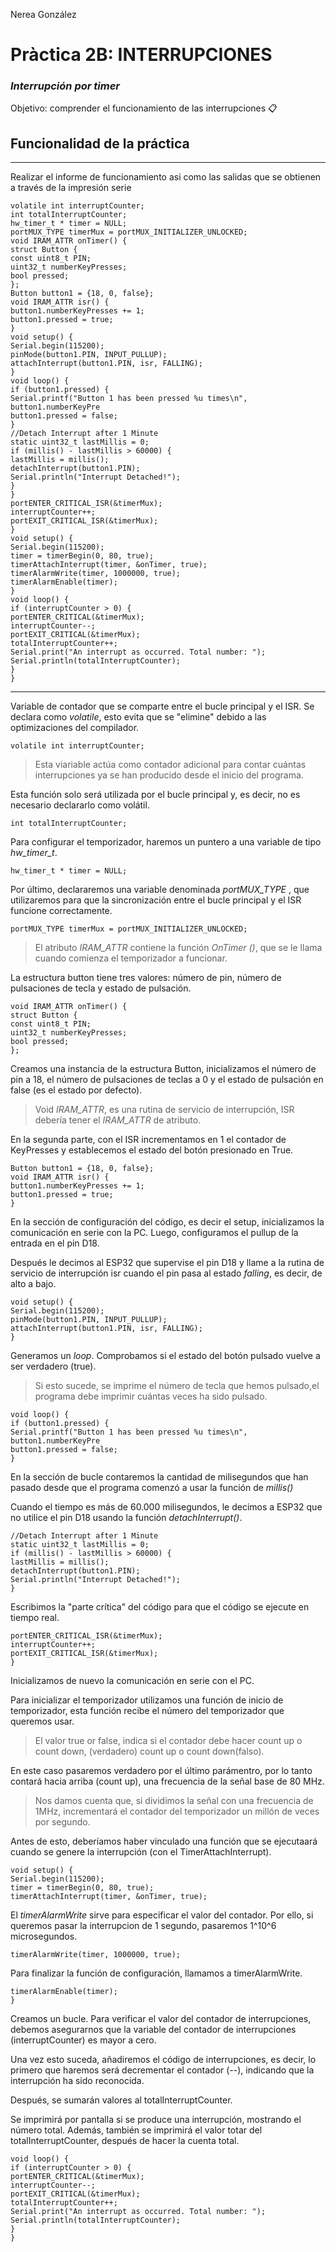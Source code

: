 Nerea González
# Pràctica 2B: INTERRUPCIONES
### *Interrupción por timer*

Objetivo: comprender el funcionamiento de las interrupciones 📋

## Funcionalidad de la práctica
---------------------------------
Realizar el informe de funcionamiento asi como las salidas que se obtienen a través de la
impresión serie

```
volatile int interruptCounter;
int totalInterruptCounter;
hw_timer_t * timer = NULL;
portMUX_TYPE timerMux = portMUX_INITIALIZER_UNLOCKED;
void IRAM_ATTR onTimer() {
struct Button {
const uint8_t PIN;
uint32_t numberKeyPresses;
bool pressed;
};
Button button1 = {18, 0, false};
void IRAM_ATTR isr() {
button1.numberKeyPresses += 1;
button1.pressed = true;
}
void setup() {
Serial.begin(115200);
pinMode(button1.PIN, INPUT_PULLUP);
attachInterrupt(button1.PIN, isr, FALLING);
}
void loop() {
if (button1.pressed) {
Serial.printf("Button 1 has been pressed %u times\n", button1.numberKeyPre
button1.pressed = false;
}
//Detach Interrupt after 1 Minute
static uint32_t lastMillis = 0;
if (millis() - lastMillis > 60000) {
lastMillis = millis();
detachInterrupt(button1.PIN);
Serial.println("Interrupt Detached!");
}
}
portENTER_CRITICAL_ISR(&timerMux);
interruptCounter++;
portEXIT_CRITICAL_ISR(&timerMux);
}
void setup() {
Serial.begin(115200);
timer = timerBegin(0, 80, true);
timerAttachInterrupt(timer, &onTimer, true);
timerAlarmWrite(timer, 1000000, true);
timerAlarmEnable(timer);
}
void loop() {
if (interruptCounter > 0) {
portENTER_CRITICAL(&timerMux);
interruptCounter--;
portEXIT_CRITICAL(&timerMux);
totalInterruptCounter++;
Serial.print("An interrupt as occurred. Total number: ");
Serial.println(totalInterruptCounter);
}
}

```
---------------------------------

Variable de contador que se comparte entre el bucle principal y el ISR. Se declara como *volatile*, esto evita que se "elimine" debido a las optimizaciones del compilador. 

```
volatile int interruptCounter;
```

>Esta viariable actúa como contador adicional para contar cuántas interrupciones ya se han producido desde el inicio del programa. 

Esta función solo será utilizada por el bucle principal y, es decir, no es necesario declararlo como volátil.
```
int totalInterruptCounter;
```
Para configurar el temporizador, haremos un puntero a una variable de tipo *hw_timer_t*.
```
hw_timer_t * timer = NULL;
```
Por último, declararemos una variable denominada *portMUX_TYPE* , que utilizaremos para que la sincronización entre el bucle principal y el ISR funcione correctamente. 
```
portMUX_TYPE timerMux = portMUX_INITIALIZER_UNLOCKED;
```
>El atributo *IRAM_ATTR* contiene la función *OnTimer ()*, que se le llama cuando comienza el temporizador a funcionar.

La estructura button tiene tres valores: número de pin, número de pulsaciones de tecla y estado de pulsación. 

```
void IRAM_ATTR onTimer() {
struct Button {
const uint8_t PIN;
uint32_t numberKeyPresses;
bool pressed;
};
```
Creamos una instancia de la estructura Button, inicializamos el número de pin a 18, el número de pulsaciones de teclas a 0 y el estado de pulsación en false (es el estado por defecto).

>Void *IRAM_ATTR*, es una rutina de servicio de interrupción, ISR debería tener el *IRAM_ATTR* de atributo.

En la segunda parte, con el ISR incrementamos en 1 el contador de KeyPresses y establecemos el estado del botón presionado en True.

```
Button button1 = {18, 0, false};
void IRAM_ATTR isr() {
button1.numberKeyPresses += 1;
button1.pressed = true;
}
```
En la sección de configuración del código, es decir el setup, inicializamos la comunicación en serie con la PC. Luego, configuramos el pullup de la entrada en el pin D18.

Después le decimos al ESP32 que supervise el pin D18 y llame a la rutina de servicio de interrupción isr cuando el pin pasa al estado *falling*, es decir, de alto a bajo.

```
void setup() {
Serial.begin(115200);
pinMode(button1.PIN, INPUT_PULLUP);
attachInterrupt(button1.PIN, isr, FALLING);
}
```
Generamos un *loop*. Comprobamos si el estado del botón pulsado vuelve a ser verdadero (true).

>Si esto sucede, se imprime el número de tecla que hemos pulsado,el programa debe imprimir cuántas veces ha sido pulsado. 

```
void loop() {
if (button1.pressed) {
Serial.printf("Button 1 has been pressed %u times\n", button1.numberKeyPre
button1.pressed = false;
}
```
En la sección de bucle contaremos la cantidad de milisegundos que han pasado desde que el programa comenzó a usar la función de *millis()*

Cuando el tiempo es más de 60.000 milisegundos, le decimos a ESP32 que no utilice el pin D18 usando la función *detachInterrupt()*.

```
//Detach Interrupt after 1 Minute
static uint32_t lastMillis = 0;
if (millis() - lastMillis > 60000) {
lastMillis = millis();
detachInterrupt(button1.PIN);
Serial.println("Interrupt Detached!");
}
```
Escribimos la "parte crítica" del código para que el código se ejecute en tiempo real.

```
portENTER_CRITICAL_ISR(&timerMux);
interruptCounter++;
portEXIT_CRITICAL_ISR(&timerMux);
}

```
Inicializamos de nuevo la comunicación en serie con el PC. 

Para inicializar el temporizador utilizamos una función de inicio de temporizador, esta función recibe el número del temporizador que queremos usar. 
>El valor true or false, indica si el contador debe hacer count up o count down, (verdadero) count up o count down(falso). 

En este caso pasaremos verdadero por el último parámentro, por lo tanto contará hacia arriba (count up), una frecuencia de la señal base de 80 MHz. 

> Nos damos cuenta que, si dividimos la señal con una frecuencia de 1MHz, incrementará el contador del temporizador un millón de veces por segundo. 

Antes de esto, deberíamos haber vinculado una función que se ejecutaará cuando se genere la interrupción (con el TimerAttachInterrupt).

```
void setup() {
Serial.begin(115200);
timer = timerBegin(0, 80, true);
timerAttachInterrupt(timer, &onTimer, true);
```

El *timerAlarmWrite* sirve para especificar el valor del contador. Por ello, si queremos pasar la interrupcion de 1 segundo, pasaremos 1^10^6 microsegundos. 

```
timerAlarmWrite(timer, 1000000, true);

```
Para finalizar la función de configuración, llamamos a timerAlarmWrite. 

```
timerAlarmEnable(timer);
}
```

Creamos un bucle. Para verificar el valor del contador de interrupciones, debemos asegurarnos que la variable del contador de interrupciones (interruptCounter) es mayor a cero. 

 Una vez esto suceda, añadiremos el código de interrupciones, es decir, lo primero que haremos será decrementar el contador (--), indicando que la interrupción ha sido reconocida.
 
 Después, se sumarán valores al totalInterruptCounter. 

Se imprimirá por pantalla si se produce una interrupción, mostrando el número total. Además, también se imprimirá el valor totar del totalInterruptCounter, después de hacer la cuenta total.

```
void loop() {
if (interruptCounter > 0) {
portENTER_CRITICAL(&timerMux);
interruptCounter--;
portEXIT_CRITICAL(&timerMux);
totalInterruptCounter++;
Serial.print("An interrupt as occurred. Total number: ");
Serial.println(totalInterruptCounter);
}
}
```


